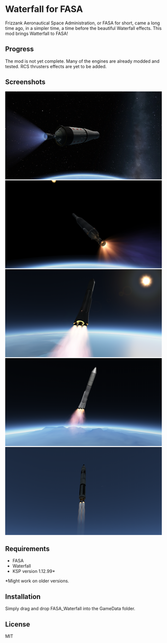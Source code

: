 # Waterfall for FASA
Frizzank Aeronautical Space Administration, or FASA for short, came a long time ago, in a simpler time, a time before the beautiful Waterfall effects. This mod brings Watterfall to FASA!

## Progress 
The mod is not yet complete. Many of the engines are already modded and tested. RCS thrusters effects are yet to be added.

## Screenshots

![alt text](https://github.com/ig-66/FASA_Waterfall/blob/main/pics/screenshot27.png?raw=true)
![alt text](https://github.com/ig-66/FASA_Waterfall/blob/main/pics/screenshot29.png?raw=true)
![alt text](https://github.com/ig-66/FASA_Waterfall/blob/main/pics/screenshot41.png?raw=true)
![alt text](https://github.com/ig-66/FASA_Waterfall/blob/main/pics/screenshot43.png?raw=true)
![alt text](https://github.com/ig-66/FASA_Waterfall/blob/main/pics/screenshot45.png?raw=true)

## Requirements
- FASA
- Waterfall
- KSP version 1.12.99*

*Might work on older versions.

## Installation
Simply drag and drop FASA_Waterfall into the GameData folder.

## License
MIT
